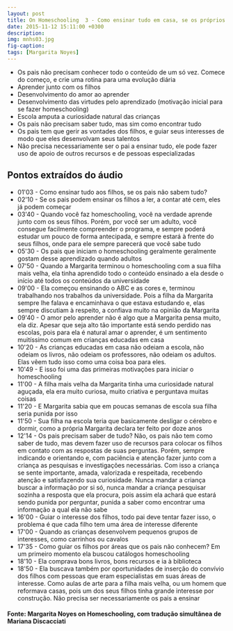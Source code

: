 ```yaml
---
layout: post
title: On Homeschooling  3 - Como ensinar tudo em casa, se os próprios pais não sabem tudo?
date: 2015-11-12 15:11:00 +0300
description: 
img: mnhs03.jpg
fig-caption: 
tags: [Margarita Noyes]
---
```


* Os pais não precisam conhecer todo o conteúdo de um só vez. Comece do começo, e crie uma rotina para uma evolução diária
* Aprender junto com os filhos
* Desenvolvimento do amor ao aprender
* Desenvolvimento das virtudes pelo aprendizado (motivação inicial para se fazer homeschooling)
* Escola amputa a curiosidade natural das crianças
* Os pais não precisam saber tudo, mas sim como encontrar tudo
* Os pais tem que gerir as vontades dos filhos, e guiar seus interesses de modo que eles desenvolvam seus talentos
* Não precisa necessariamente ser o pai a ensinar tudo, ele pode fazer uso de apoio de outros recursos e de pessoas especializadas

## Pontos extraídos do áudio

* 01'03 - Como ensinar tudo aos filhos, se os pais não sabem tudo?
* 02'10 - Se os pais podem ensinar os filhos a ler, a contar até cem, eles já podem começar
* 03'40 - Quando você faz homeschooling, você na verdade aprende junto com os seus filhos. Porém, por você ser um adulto, você consegue facilmente compreender o programa, e sempre poderá estudar um pouco de forma antecipada, e sempre estará à frente do seus filhos, onde para ele sempre parecerá que você sabe tudo
* 05'30 - Os pais que iniciam o homeschooling geralmente geralmente gostam desse aprendizado quando adultos
* 07'50 - Quando a Margarita terminou o homeschooling com a sua filha mais velha, ela tinha aprendido todo o conteúdo ensinado a ela desde o início até todos os conteúdos da universidade
* 09'00 - Ela começou ensinando o ABC e as cores e, terminou trabalhando nos trabalhos da universidade. Pois a filha da Margarita sempre lhe falava e encaminhava o que estava estudando e, elas sempre discutiam à respeito, a confiava muito na opinião da Margarita
* 09'40 - O amor pelo aprender não é algo que a Margarita pensa muito, ela diz. Apesar que seja alto tão importante está sendo perdido nas escolas, pois para ela é natural amar o aprender, é um sentimento muitíssimo comum em crianças educadas em casa
* 10'20 - As crianças educadas em casa não odeiam a escola, não odeiam os livros, não odeiam os professores, não odeiam os adultos. Elas vêem tudo isso como uma coisa boa para eles.
* 10'49 - E isso foi uma das primeiras motivações para iniciar o homeschooling
* 11'00 - A filha mais velha da Margarita tinha uma curiosidade natural aguçada, ela era muito curiosa, muito criativa e perguntava muitas coisas
* 11'20 - E Margarita sabia que em poucas semanas de escola sua filha seria punida por isso
* 11'50 - Sua filha na escola teria que basicamente desligar o cérebro e dormir, como a própria Margarita declara ter feito por doze anos
* 12'14 - Os pais precisam saber de tudo? Não, os pais não tem como saber de tudo, mas devem fazer uso de recursos para colocar os filhos em contato com as respostas de suas perguntas. Porém, sempre indicando e orientando e, com paciência e atenção fazer junto com a criança as pesquisas e investigações necessárias. Com isso a criança se sente importante, amada, valorizada e respeitada, recebendo atenção e satisfazendo sua curiosidade. Nunca mandar a criança buscar a informação por si só, nunca mandar a criança pesquisar sozinha a resposta que ela procura, pois assim ela achará que estará sendo punida por perguntar, punida a saber como encontrar uma informação a qual ela não sabe
* 16'00 - Guiar o interesse dos filhos, todo pai deve tentar fazer isso, o problema é que cada filho tem uma área de interesse diferente
* 17'00 - Quando as crianças desenvolvem pequenos grupos de interesses, como carrinhos ou cavalos
* 17'35 - Como guiar os filhos por áreas que os pais não conhecem? Em um primeiro momento ela buscou catálogos homeschooling
* 18'10 - Ela comprava bons livros, bons recursos e ia à biblioteca
* 18'50 - Ela buscava também por oportunidades de inserção do convívio dos filhos com pessoas que eram especialistas em suas áreas de interesse. Como aulas de arte para a filha mais velha, ou um homem que reformava casas, pois um dos seus filhos tinha grande interesse por construção. Não precisa ser necessariamente os pais a ensinar


#### Fonte: Margarita Noyes on Homeschooling, com tradução simultânea de Mariana Discacciati